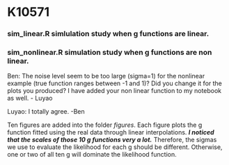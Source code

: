 # K10571

### sim_linear.R simlulation study when g functions are linear. 

### sim_nonlinear.R simulation study when g functions are non linear. 

Ben: The noise level seem to be too large (sigma=1) for the nonlinear example (true function ranges between -1 and 1)? Did you change it for the plots you produced? I have added your non linear function to my notebook as well. - Luyao 

Luyao: I totally agree. -Ben

Ten figures are added into the folder *figures*. Each figure plots the g function fitted using the real data through linear interpolations. ***I noticed that the scales of those 10 g functions very a lot.*** Therefore, the sigmas we use to evaluate the likelihood for each g should be different. Otherwise, one or two of all ten g will dominate the likelihood function. 
